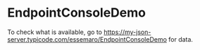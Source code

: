 # EndpointConsoleDemo

To check what is available, go to https://my-json-server.typicode.com/essemaro/EndpointConsoleDemo for data.
